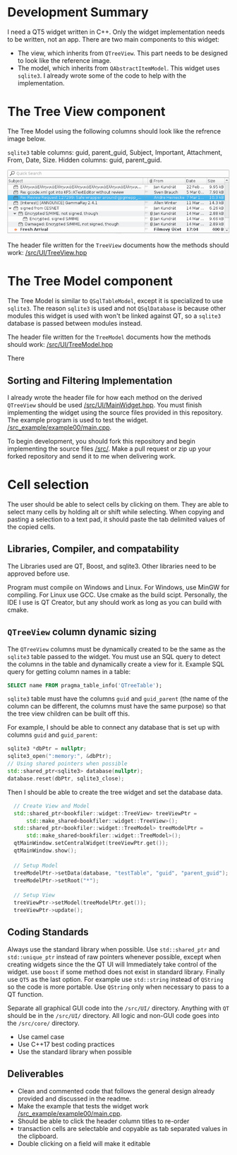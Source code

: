 # Development Summary

I need a QT5 widget written in C++. Only the widget implementation needs to be written, not an app. There are two main components to this widget:
* The view, which inherits from `QTreeView`. This part needs to be designed to look like the reference image.
* The model, which inherits from `QAbstractItemModel`. This widget uses `sqlite3`. 
I already wrote some of the code to help with the implementation.

# The Tree View component

The Tree Model using the following columns should look like the refrence image below.

`sqlite3` table columns: guid, parent_guid, Subject, Important, Attachment, From, Date, Size. Hidden columns: guid, parent_guid.

![Tree View Design](/reference/tree-view-design-1.png?raw=true)

The header file written for the `TreeView` documents how the methods should work: [/src/UI/TreeView.hpp](/src/UI/TreeView.hpp)

# The Tree Model component

The Tree Model is similar to `QSqlTableModel`, except it is specialized to use `sqlite3`. The reason `sqlite3` is used and not `QSqlDatabase` is because other modules this widget is used with won't be linked against QT, so a `sqlite3` database is passed between modules instead.

The header file written for the `TreeModel` documents how the methods should work: [/src/UI/TreeModel.hpp](/src/UI/TreeModel.hpp)

There 

## Sorting and Filtering Implementation

I already wrote the header file for how each method on the derived `QTreeView` should be used [/src/UI/MainWidget.hpp](https://github.com/bradosia/BookFiler-Lib-Sort-Filter-Tree-Widget/blob/main/src/UI/MainWidget.hpp). You must finish implementing the widget using the source files provided in this repository. The example program is used to test the widget. [/src_example/example00/main.cpp](https://github.com/bradosia/BookFiler-Lib-Sort-Filter-Tree-Widget/blob/main/src_example/example00/main.cpp).

To begin development, you should fork this repository and begin implementing the source files [/src/](https://github.com/bradosia/BookFiler-Lib-Sort-Filter-Tree-Widget/tree/main/src). Make a pull request or zip up your forked repository and send it to me when delivering work.

# Cell selection

The user should be able to select cells by clicking on them. They are able to select many cells by holding alt or shift while selecting. When copying and pasting a selection to a text pad, it should paste the tab delimited values of the copied cells.

## Libraries, Compiler, and compatability

The Libraries used are QT, Boost, and sqlite3. Other libraries need to be approved before use.

Program must compile on Windows and Linux. For Windows, use MinGW for compiling. For Linux use GCC. Use cmake as the build scipt. Personally, the IDE I use is QT Creator, but any should work as long as you can build with cmake.

## `QTreeView` column dynamic sizing

The `QTreeView` columns must be dynamically created to be the same as the `sqlite3` table passed to the widget. You must use an SQL query to detect the columns in the table and dynamically create a view for it. 
Example SQL query for getting column names in a table:
```sql
SELECT name FROM pragma_table_info('QTreeTable');
```
`sqlite3` table must have the columns `guid` and `guid_parent` (the name of the column can be different, the columns must have the same purpose) so that the tree view children can be built off this. 

For example, I should be able to connect any database that is set up with columns `guid` and `guid_parent`:
```cpp
sqlite3 *dbPtr = nullptr;
sqlite3_open(":memory:", &dbPtr);
// Using shared pointers when possible
std::shared_ptr<sqlite3> database(nullptr);
database.reset(dbPtr, sqlite3_close);
```

Then I should be able to create the tree widget and set the database data.
```cpp
  // Create View and Model
  std::shared_ptr<bookfiler::widget::TreeView> treeViewPtr =
      std::make_shared<bookfiler::widget::TreeView>();
  std::shared_ptr<bookfiler::widget::TreeModel> treeModelPtr =
      std::make_shared<bookfiler::widget::TreeModel>();
  qtMainWindow.setCentralWidget(treeViewPtr.get());
  qtMainWindow.show();

  // Setup Model
  treeModelPtr->setData(database, "testTable", "guid", "parent_guid");
  treeModelPtr->setRoot("*");

  // Setup View
  treeViewPtr->setModel(treeModelPtr.get());
  treeViewPtr->update();
```

## Coding Standards
Always use the standard library when possible. Use `std::shared_ptr` and `std::unique_ptr` instead of raw pointers whenever possible, except when creating widgets since the the QT UI will Immediately take control of the widget. use `boost` if some method does not exist in standard library. Finally use `QT5` as the last option. For example use `std::string` instead of `QString` so the code is more portable. Use `QString` only when necessary to pass to a QT function.

Separate all graphical GUI code into the `/src/UI/` directory. Anything with `QT` should be in the `/src/UI/` directory. All logic and non-GUI code goes into the `/src/core/` directory.

* Use camel case
* Use C++17 best coding practices
* Use the standard library when possible

## Deliverables

* Clean and commented code that follows the general design already provided and discussed in the readme.
* Make the example that tests the widget work [/src_example/example00/main.cpp](https://github.com/bradosia/BookFiler-Lib-Sort-Filter-Tree-Widget/blob/main/src_example/example00/main.cpp).
* Should be able to click the header column titles to re-order
* transaction cells are selectable and copyable as tab separated values in the clipboard.
* Double clicking on a field will make it editable

